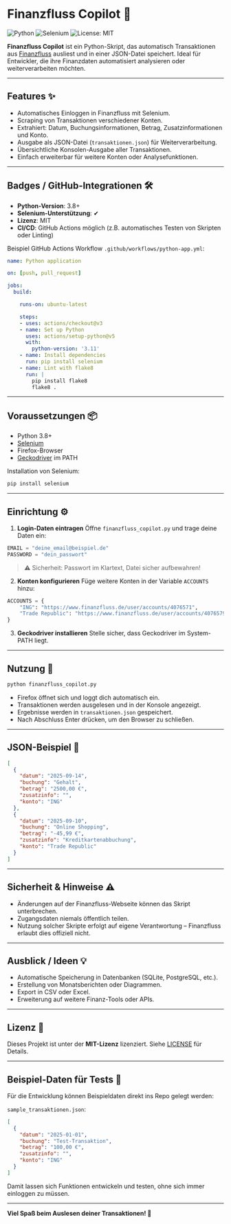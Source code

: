 # Finanzfluss Copilot 🚀

![Python](https://img.shields.io/badge/python-3.8%2B-blue)
![Selenium](https://img.shields.io/badge/selenium-supported-green)
![License: MIT](https://img.shields.io/badge/license-MIT-yellow)

**Finanzfluss Copilot** ist ein Python-Skript, das automatisch Transaktionen aus [Finanzfluss](https://www.finanzfluss.de/) ausliest und in einer JSON-Datei speichert. Ideal für Entwickler, die ihre Finanzdaten automatisiert analysieren oder weiterverarbeiten möchten.

---

## Features ✨

- Automatisches Einloggen in Finanzfluss mit Selenium.
- Scraping von Transaktionen verschiedener Konten.
- Extrahiert: Datum, Buchungsinformationen, Betrag, Zusatzinformationen und Konto.
- Ausgabe als JSON-Datei (`transaktionen.json`) für Weiterverarbeitung.
- Übersichtliche Konsolen-Ausgabe aller Transaktionen.
- Einfach erweiterbar für weitere Konten oder Analysefunktionen.

---

## Badges / GitHub-Integrationen 🛠

- **Python-Version**: 3.8+
- **Selenium-Unterstützung**: ✔
- **Lizenz**: MIT
- **CI/CD**: GitHub Actions möglich (z.B. automatisches Testen von Skripten oder Linting)

Beispiel GitHub Actions Workflow `.github/workflows/python-app.yml`:

```yaml
name: Python application

on: [push, pull_request]

jobs:
  build:

    runs-on: ubuntu-latest

    steps:
    - uses: actions/checkout@v3
    - name: Set up Python
      uses: actions/setup-python@v5
      with:
        python-version: '3.11'
    - name: Install dependencies
      run: pip install selenium
    - name: Lint with flake8
      run: |
        pip install flake8
        flake8 .
````

---

## Voraussetzungen 📦

* Python 3.8+
* [Selenium](https://pypi.org/project/selenium/)
* Firefox-Browser
* [Geckodriver](https://github.com/mozilla/geckodriver/releases) im PATH

Installation von Selenium:

```bash
pip install selenium
```

---

## Einrichtung ⚙️

1. **Login-Daten eintragen**
   Öffne `finanzfluss_copilot.py` und trage deine Daten ein:

```python
EMAIL = "deine_email@beispiel.de"
PASSWORD = "dein_passwort"
```

> ⚠️ Sicherheit: Passwort im Klartext, Datei sicher aufbewahren!

2. **Konten konfigurieren**
   Füge weitere Konten in der Variable `ACCOUNTS` hinzu:

```python
ACCOUNTS = {
    "ING": "https://www.finanzfluss.de/user/accounts/4076571",
    "Trade Republic": "https://www.finanzfluss.de/user/accounts/4076579"
}
```

3. **Geckodriver installieren**
   Stelle sicher, dass Geckodriver im System-PATH liegt.

---

## Nutzung 🚀

```bash
python finanzfluss_copilot.py
```

* Firefox öffnet sich und loggt dich automatisch ein.
* Transaktionen werden ausgelesen und in der Konsole angezeigt.
* Ergebnisse werden in `transaktionen.json` gespeichert.
* Nach Abschluss Enter drücken, um den Browser zu schließen.

---

## JSON-Beispiel 📝

```json
[
  {
    "datum": "2025-09-14",
    "buchung": "Gehalt",
    "betrag": "2500,00 €",
    "zusatzinfo": "",
    "konto": "ING"
  },
  {
    "datum": "2025-09-10",
    "buchung": "Online Shopping",
    "betrag": "-45,99 €",
    "zusatzinfo": "Kreditkartenabbuchung",
    "konto": "Trade Republic"
  }
]
```

---

## Sicherheit & Hinweise ⚠️

* Änderungen auf der Finanzfluss-Webseite können das Skript unterbrechen.
* Zugangsdaten niemals öffentlich teilen.
* Nutzung solcher Skripte erfolgt auf eigene Verantwortung – Finanzfluss erlaubt dies offiziell nicht.

---

## Ausblick / Ideen 💡

* Automatische Speicherung in Datenbanken (SQLite, PostgreSQL, etc.).
* Erstellung von Monatsberichten oder Diagrammen.
* Export in CSV oder Excel.
* Erweiterung auf weitere Finanz-Tools oder APIs.

---

## Lizenz 📄

Dieses Projekt ist unter der **MIT-Lizenz** lizenziert. Siehe [LICENSE](LICENSE) für Details.

---

## Beispiel-Daten für Tests 📂

Für die Entwicklung können Beispieldaten direkt ins Repo gelegt werden:

`sample_transaktionen.json`:

```json
[
  {
    "datum": "2025-01-01",
    "buchung": "Test-Transaktion",
    "betrag": "100,00 €",
    "zusatzinfo": "",
    "konto": "ING"
  }
]
```

Damit lassen sich Funktionen entwickeln und testen, ohne sich immer einloggen zu müssen.

---

**Viel Spaß beim Auslesen deiner Transaktionen! 🚀**

